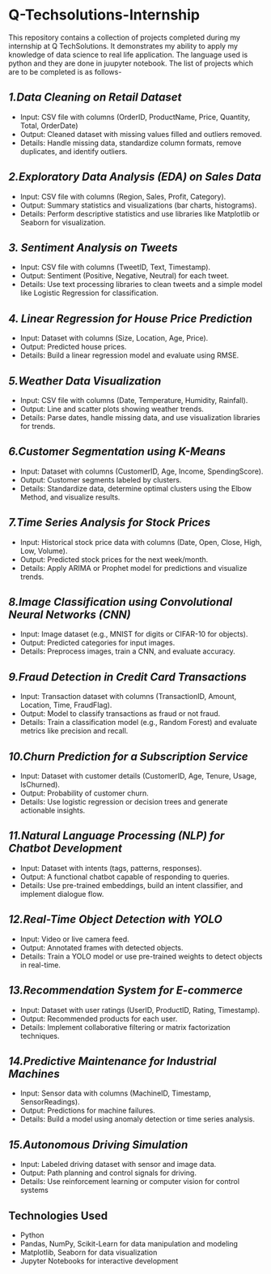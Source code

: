# Q-Techsolutions-Internship
This repository contains  a collection of projects completed during my internship at Q TechSolutions. It demonstrates my ability to apply my knowledge of data science to real life application. The language used is python and they are done in juupyter notebook.
The list of projects which are to be completed is as follows-

## *1.Data Cleaning on Retail Dataset*
- Input: CSV file with columns (OrderID, ProductName, Price, Quantity, Total,  OrderDate)
- Output: Cleaned dataset with missing values filled and outliers removed.
- Details: Handle missing data, standardize column formats, remove duplicates, and  identify outliers.

## *2.Exploratory Data Analysis (EDA) on Sales Data*
- Input: CSV file with columns (Region, Sales, Profit, Category).
- Output: Summary statistics and visualizations (bar charts, histograms).
- Details: Perform descriptive statistics and use libraries like Matplotlib or Seaborn for  visualization.

## *3. Sentiment Analysis on Tweets*
- Input: CSV file with columns (TweetID, Text, Timestamp).
- Output: Sentiment (Positive, Negative, Neutral) for each tweet.
- Details: Use text processing libraries to clean tweets and a simple model like Logistic Regression for classification.

## *4. Linear Regression for House Price Prediction*
- Input: Dataset with columns (Size, Location, Age, Price).
- Output: Predicted house prices.
- Details: Build a linear regression model and evaluate using RMSE.

## *5.Weather Data Visualization*
- Input: CSV file with columns (Date, Temperature, Humidity, Rainfall).
- Output: Line and scatter plots showing weather trends.
- Details: Parse dates, handle missing data, and use visualization libraries for trends.

## *6.Customer Segmentation using K-Means*
- Input: Dataset with columns (CustomerID, Age, Income, SpendingScore).
- Output: Customer segments labeled by clusters.
- Details: Standardize data, determine optimal clusters using the Elbow Method, and visualize results.

## *7.Time Series Analysis for Stock Prices*
- Input: Historical stock price data with columns (Date, Open, Close, High, Low, Volume).
- Output: Predicted stock prices for the next week/month.
- Details: Apply ARIMA or Prophet model for predictions and visualize trends.

## *8.Image Classification using Convolutional Neural Networks (CNN)*
- Input: Image dataset (e.g., MNIST for digits or CIFAR-10 for objects).
- Output: Predicted categories for input images.
- Details: Preprocess images, train a CNN, and evaluate accuracy.

## *9.Fraud Detection in Credit Card Transactions*
- Input: Transaction dataset with columns (TransactionID, Amount, Location, Time, FraudFlag).
- Output: Model to classify transactions as fraud or not fraud.
- Details: Train a classification model (e.g., Random Forest) and evaluate metrics like precision and recall.

## *10.Churn Prediction for a Subscription Service*
- Input: Dataset with customer details (CustomerID, Age, Tenure, Usage, IsChurned).
- Output: Probability of customer churn.
- Details: Use logistic regression or decision trees and generate actionable insights.

## *11.Natural Language Processing (NLP) for Chatbot Development*
- Input: Dataset with intents (tags, patterns, responses).
- Output: A functional chatbot capable of responding to queries.
- Details: Use pre-trained embeddings, build an intent classifier, and implement dialogue flow.

## *12.Real-Time Object Detection with YOLO*
- Input: Video or live camera feed.
- Output: Annotated frames with detected objects.
- Details: Train a YOLO model or use pre-trained weights to detect objects in real-time.

## *13.Recommendation System for E-commerce*
- Input: Dataset with user ratings (UserID, ProductID, Rating, Timestamp).
- Output: Recommended products for each user.
- Details: Implement collaborative filtering or matrix factorization techniques.

## *14.Predictive Maintenance for Industrial Machines*
- Input: Sensor data with columns (MachineID, Timestamp, SensorReadings).
- Output: Predictions for machine failures.
- Details: Build a model using anomaly detection or time series analysis.

## *15.Autonomous Driving Simulation*
- Input: Labeled driving dataset with sensor and image data.
- Output: Path planning and control signals for driving.
- Details: Use reinforcement learning or computer vision for control systems

## Technologies Used
- Python
- Pandas, NumPy, Scikit-Learn for data manipulation and modeling
- Matplotlib, Seaborn for data visualization
- Jupyter Notebooks for interactive development
